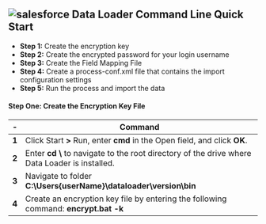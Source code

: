 ## ![salesforce](https://developer.salesforce.com/assets/svg/salesforce-cloud.svg) Data Loader Command Line Quick Start
- **Step 1:** Create the encryption key
- **Step 2:** Create the encrypted password for your login username
- **Step 3:** Create the Field Mapping File
- **Step 4:** Create a process-conf.xml file that contains the import configuration settings
- **Step 5:** Run the process and import the data

#### Step One: Create the Encryption Key File
|   -   | Command |
|   -   | ------------------ |
| **1** | Click Start **>** Run, enter **cmd** in the Open field, and click **OK**. |
| **2** | Enter **cd \\** to navigate to the root directory of the drive where Data Loader is installed. |
| **3** | Navigate to folder **C:\Users\{userName}\dataloader\version\bin** |
| **4** | Create an encryption key file by entering the following command: **encrypt.bat -k** |
